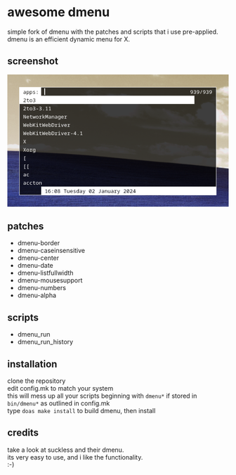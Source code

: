 awesome dmenu
=============
simple fork of dmenu with the patches and scripts that i use pre-applied.<br/>
dmenu is an efficient dynamic menu for X.

screenshot
----------
![dmenu-patched](dmenu_screenshot.png?raw=true)

patches
-------
* dmenu-border
* dmenu-caseinsensitive
* dmenu-center
* dmenu-date
* dmenu-listfullwidth
* dmenu-mousesupport
* dmenu-numbers
* dmenu-alpha

scripts
-------
* dmenu_run
* dmenu_run_history

installation
------------
clone the repository<br/>
edit config.mk to match your system<br/>
this will mess up all your scripts beginning with `dmenu*` if stored in `bin/dmenu*` as outlined in config.mk<br/>
type `doas make install` to build dmenu, then install

credits
-------
take a look at suckless and their dmenu.<br/>
its very easy to use, and i like the functionality.<br/>
:-)
